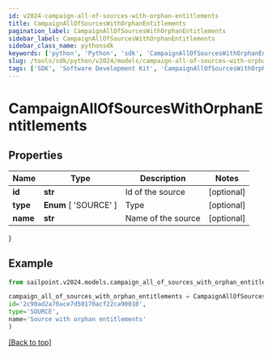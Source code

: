 ```yaml
---
id: v2024-campaign-all-of-sources-with-orphan-entitlements
title: CampaignAllOfSourcesWithOrphanEntitlements
pagination_label: CampaignAllOfSourcesWithOrphanEntitlements
sidebar_label: CampaignAllOfSourcesWithOrphanEntitlements
sidebar_class_name: pythonsdk
keywords: ['python', 'Python', 'sdk', 'CampaignAllOfSourcesWithOrphanEntitlements', 'V2024CampaignAllOfSourcesWithOrphanEntitlements'] 
slug: /tools/sdk/python/v2024/models/campaign-all-of-sources-with-orphan-entitlements
tags: ['SDK', 'Software Development Kit', 'CampaignAllOfSourcesWithOrphanEntitlements', 'V2024CampaignAllOfSourcesWithOrphanEntitlements']
---
```


# CampaignAllOfSourcesWithOrphanEntitlements


## Properties

Name | Type | Description | Notes
------------ | ------------- | ------------- | -------------
**id** | **str** | Id of the source | [optional] 
**type** |  **Enum** [  'SOURCE' ] | Type | [optional] 
**name** | **str** | Name of the source | [optional] 
}

## Example

```python
from sailpoint.v2024.models.campaign_all_of_sources_with_orphan_entitlements import CampaignAllOfSourcesWithOrphanEntitlements

campaign_all_of_sources_with_orphan_entitlements = CampaignAllOfSourcesWithOrphanEntitlements(
id='2c90ad2a70ace7d50170acf22ca90010',
type='SOURCE',
name='Source with orphan entitlements'
)

```
[[Back to top]](#) 

